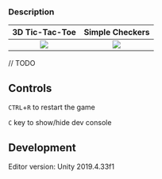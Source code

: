 ### Description

3D Tic-Tac-Toe | Simple Checkers
:-------------------------:|:-------------------------:
![](https://user-images.githubusercontent.com/46666053/145612405-ceecbda2-06eb-4c1b-ab0b-3dd03fe51fa7.png)  |  ![](https://user-images.githubusercontent.com/46666053/145612399-1ab6a7a0-6896-4b45-b2f1-368e99f2f270.png)

// TODO

## Controls

`CTRL`+`R` to restart the game

`C` key to show/hide dev console 

## Development

Editor version: Unity 2019.4.33f1